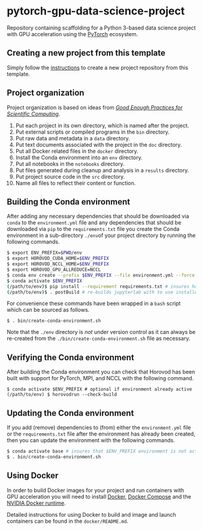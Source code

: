 # pytorch-gpu-data-science-project

Repository containing scaffolding for a Python 3-based data science project with GPU acceleration using the [PyTorch](https://pytorch.org/) ecosystem. 

## Creating a new project from this template

Simply follow the [instructions](https://help.github.com/en/articles/creating-a-repository-from-a-template) to create a new project repository from this template.

## Project organization

Project organization is based on ideas from [_Good Enough Practices for Scientific Computing_](https://journals.plos.org/ploscompbiol/article?id=10.1371/journal.pcbi.1005510).

1. Put each project in its own directory, which is named after the project.
2. Put external scripts or compiled programs in the `bin` directory.
3. Put raw data and metadata in a `data` directory.
4. Put text documents associated with the project in the `doc` directory.
5. Put all Docker related files in the `docker` directory.
6. Install the Conda environment into an `env` directory. 
7. Put all notebooks in the `notebooks` directory.
8. Put files generated during cleanup and analysis in a `results` directory.
9. Put project source code in the `src` directory.
10. Name all files to reflect their content or function.

## Building the Conda environment

After adding any necessary dependencies that should be downloaded via `conda` to the `environment.yml` file 
and any dependencies that should be downloaded via `pip` to the `requirements.txt` file you create the 
Conda environment in a sub-directory `./env`of your project directory by running the following commands.

```bash
$ export ENV_PREFIX=$PWD/env
$ export HOROVOD_CUDA_HOME=$ENV_PREFIX
$ export HOROVOD_NCCL_HOME=$ENV_PREFIX
$ export HOROVOD_GPU_ALLREDUCE=NCCL 
$ conda env create --prefix $ENV_PREFIX --file environment.yml --force
$ conda activate $ENV_PREFIX
(/path/to/env)$ pip install --requirement requirements.txt # insures horovod built with compiler inside ./env    
(/path/to/env)$ . postBuild # re-builds jupyterlab with to use installed extensions
```

For convenience these commands have been wrapped in a `bash` script which can be sourced as follows.

```
$ . bin/create-conda-environment.sh
```
  
Note that the `./env` directory is *not* under version control as it can always be re-created from 
the `./bin/create-conda-environment.sh` file as necessary.

## Verifying the Conda environment

After building the Conda environment you can check that Horovod has been built with support for PyTorch, 
MPI, and NCCL with the following command.

```
$ conda activate $ENV_PREFIX # optional if environment already active
(/path/to/env) $ horovodrun --check-build
```

## Updating the Conda environment

If you add (remove) dependencies to (from) either the `environment.yml` file or the `requirements.txt` file 
after the environment has already been created, then you can update the environment with the following commands.

```bash
$ conda activate base # insures that $ENV_PREFIX environment is not active!
$ . bin/create-conda-environment.sh
```

## Using Docker

In order to build Docker images for your project and run containers with GPU acceleration you will 
need to install 
[Docker](https://docs.docker.com/install/linux/docker-ce/ubuntu/), 
[Docker Compose](https://docs.docker.com/compose/install/) and the 
[NVIDIA Docker runtime](https://github.com/NVIDIA/nvidia-docker).

Detailed instructions for using Docker to build and image and launch containers can be found in 
the `docker/README.md`.
